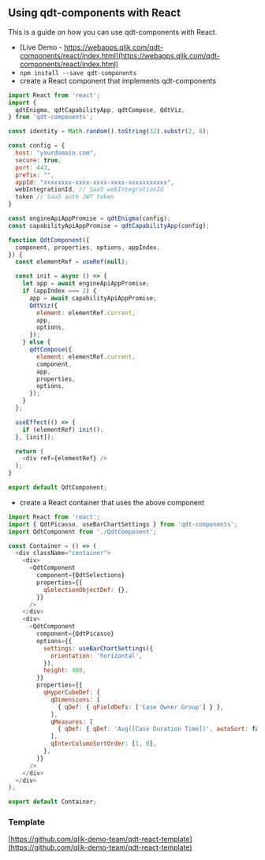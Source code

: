 ## Using qdt-components with React

This is a guide on how you can use qdt-components with React.

- [Live Demo - https://webapps.qlik.com/qdt-components/react/index.html](https://webapps.qlik.com/qdt-components/react/index.html)
- `npm install --save qdt-components`
- create a React component that implements qdt-components
```Javascript
import React from 'react';
import {
  qdtEnigma, qdtCapabilityApp, qdtCompose, QdtViz,
} from 'qdt-components';

const identity = Math.random().toString(32).substr(2, 8);

const config = {
  host: "yourdomain.com",
  secure: true,
  port: 443,
  prefix: "",
  appId: "xxxxxxxx-xxxx-xxxx-xxxx-xxxxxxxxxxx",
  webIntegrationId, // SaaS webIntegrationId
  token // SaaS auth JWT token
}

const engineApiAppPromise = qdtEnigma(config);
const capabilityApiAppPromise = qdtCapabilityApp(config);

function QdtComponent({
  component, properties, options, appIndex,
}) {
  const elementRef = useRef(null);

  const init = async () => {
    let app = await engineApiAppPromise;
    if (appIndex === 2) {
      app = await capabilityApiAppPromise;
      QdtViz({
        element: elementRef.current,
        app,
        options,
      });
    } else {
      qdtCompose({
        element: elementRef.current,
        component,
        app,
        properties,
        options,
      });
    }
  };

  useEffect(() => {
    if (elementRef) init();
  }, [init]);

  return (
    <div ref={elementRef} />
  );
}

export default QdtComponent;
```

- create a React container that uses the above component
```Javascript
import React from 'react';
import { QdtPicasso, useBarChartSettings } from 'qdt-components';
import QdtComponent from './QdtComponent';

const Container = () => (
  <div className="container">
    <div>
      <QdtComponent
        component={QdtSelections}
        properties={{
          qSelectionObjectDef: {},
        }}
      />
    </div>
    <div>
      <QdtComponent
        component={QdtPicasso}
        options={{
          settings: useBarChartSettings({
            orientation: 'horizontal',
          }),
          height: 400,
        }}
        properties={{
          qHyperCubeDef: {
            qDimensions: [
              { qDef: { qFieldDefs: ['Case Owner Group'] } },
            ],
            qMeasures: [
              { qDef: { qDef: 'Avg([Case Duration Time])', autoSort: false }, qSortBy: { qSortByNumeric: -1 } },
            ],
            qInterColumnSortOrder: [1, 0],
          },
        }}
      />
    </div>
  </div>
);

export default Container;
```

### Template
[https://github.com/qlik-demo-team/qdt-react-template](https://github.com/qlik-demo-team/qdt-react-template)